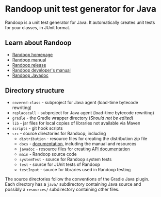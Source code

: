 # Randoop unit test generator for Java

Randoop is a unit test generator for Java.
It automatically creates unit tests for your classes, in JUnit format.

## Learn about Randoop

* [Randoop homepage](https://randoop.github.io/randoop/)
* [Randoop manual](https://randoop.github.io/randoop/manual/index.html)
* [Randoop release](https://github.com/randoop/randoop/releases/latest)
* [Randoop developer's manual](https://randoop.github.io/randoop/manual/dev.html)
* [Randoop Javadoc](https://randoop.github.io/randoop/api/)

## Directory structure

* `covered-class` - subproject for Java agent (load-time bytecode rewriting)
* `replacecall` - subproject for Java agent (load-time bytecode rewriting)
* `gradle` - the Gradle wrapper directory (*Should not be edited*)
* `lib` - jar files for local copies of libraries not available via Maven
* `scripts` - git hook scripts
* `src` - source directories for Randoop, including
  * `distribution` - resource files for creating the distribution zip file
  * `docs` - [documentation](https://randoop.github.io/randoop/),
    including the manual and resources
  * `javadoc` - resource files for creating [API documentation](https://randoop.github.io/randoop/api/)
  * `main` - Randoop source code
  * `systemTest` - source for Randoop system tests
  * `test` - source for JUnit tests of Randoop
  * `testInput` - source for libraries used in Randoop testing

The source directories follow the conventions of the Gradle Java plugin.
Each directory has a `java/` subdirectory containing Java source and
possibly a `resources/` subdirectory containing other files.
